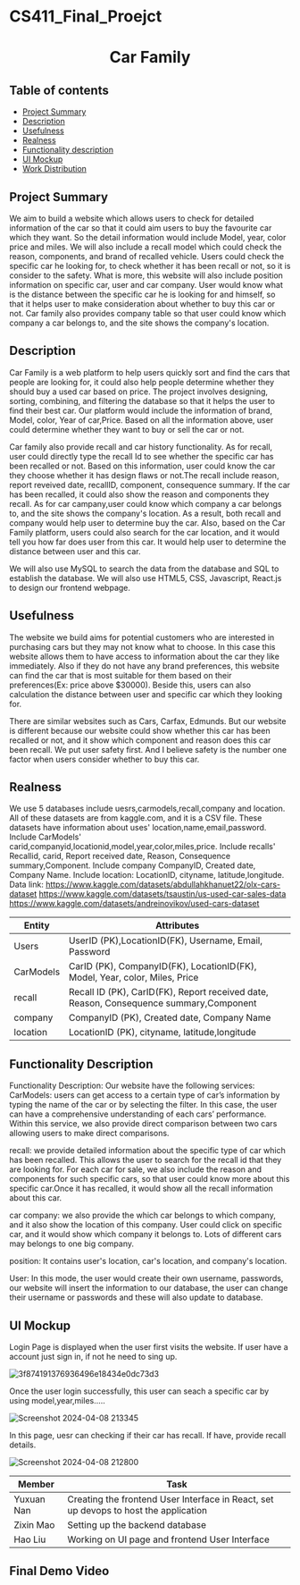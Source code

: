 
# CS411_Final_Proejct
<h1 align="center">Car Family </h1>

## Table of contents

- [Project Summary](#project-summary)
- [Description](#description)
- [Usefulness](#usefulness)
- [Realness](#realness)
- [Functionality description](#functionality-description)
- [UI Mockup](#ui-mockup)
- [Work Distribution](#work-distribution)
## Project Summary
We aim to build a website which allows users to check for detailed information of the car so that it could aim users to buy the favourite car which they want. So the detail information would include Model, year, color price and miles. We will also include a recall model which could check the reason, components, and brand of recalled vehicle. Users could check the specific car he looking for, to check whether it has been recall or not, so it is consider to the safety. What is more, this website will also include position information on specific car, user  and car company. User would know what is the distance between the specific car he is looking for and himself, so that it helps user to make consideration about whether to buy this car or not.  Car family also provides company table so that user could know which company a car belongs to, and the site shows the company's location.  
## Description
Car Family is a web platform to help users quickly sort and find the cars that people are looking for, it could also help people determine whether they should  buy a used car based on price. The project involves designing, sorting, combining, and filtering the database so that it helps the user to find their best car. Our platform would include the information of brand, Model, color, Year of car,Price.  Based on all the information above, user could determine whether they want to buy or sell the car or not.

Car family also provide recall and car history functionality. As for recall, user could directly type the recall Id to see whether the specific car has been recalled or not. Based on this information, user could know the car they choose whether it has design flaws or not.The recall include reason, report reveived date, recallID, component, consequence summary. If the car has been recalled, it could also show the reason and components they recall. As for car campany,user could know which company a car belongs to, and the site shows the company's location. As a result, both recall and company would help user to determine buy the car.
Also, based on the Car Family platform, users could also search for the car location, and it would tell you how far does user from this car. It would help user to determine the distance between user and this car.

We will also use MySQL to search the data from the database and SQL to establish the database. We will also use HTML5, CSS, Javascript, React.js to design our frontend webpage. 



## Usefulness
The website we build aims for potential customers who are interested in purchasing cars but they may not know what to choose. In this case this website allows them to have access to information about the car they like immediately. Also if they do not have any brand preferences, this website can find the car that is most suitable for them based on their preferences(Ex: price above $30000). Beside this, users can also calculation the distance between user and specific car which they looking for.

There are similar websites such as Cars, Carfax, Edmunds. But our website is different because our website could show whether this car has been recalled or not, and it show which component and reason does this car been recall. We put user safety first. And I believe safety is the number one factor when users consider whether to buy this car.
## Realness
We use 5 databases include uesrs,carmodels,recall,company and location. All of these datasets are from kaggle.com, and it is a CSV file. These datasets have information about uses' location,name,email,password. Include CarModels' carid,companyid,locationid,model,year,color,miles,price. Include recalls' Recallid, carid, Report received date, Reason, Consequence summary,Component. Include company CompanyID, Created date, Company Name. Include location: LocationID, cityname, latitude,longitude.
Data link:
https://www.kaggle.com/datasets/abdullahkhanuet22/olx-cars-dataset
https://www.kaggle.com/datasets/tsaustin/us-used-car-sales-data
https://www.kaggle.com/datasets/andreinovikov/used-cars-dataset




|   Entity    |   Attributes                 |  
| ----------- | -----------------------------| 
| Users       |    UserID (PK),LocationID(FK), Username, Email, Password |
| CarModels   | CarID (PK), CompanyID(FK), LocationID(FK), Model, Year, color, Miles, Price|
| recall      |   Recall ID (PK), CarID(FK), Report received date, Reason, Consequence summary,Component |
| company | CompanyID (PK), Created date, Company Name|
| location | LocationID (PK), cityname, latitude,longitude|





## Functionality Description
Functionality Description:
Our website have the following services:
CarModels: users can get access to a certain type of car’s information by typing the name of the car or by selecting the filter. In this case, the user can have a comprehensive understanding of each cars’ performance. Within this service, we also provide direct comparison between two cars allowing users to make direct comparisons.

recall: we provide detailed information about the specific type of car which has been recalled. This allows the user to search for the recall id that they are looking for. For each car for sale, we also include the reason and components for such specific cars, so that user could know more about this specific car.Once it has recalled, it would show all the recall information about this car.

car company: we also provide the which car belongs to which company, and it also show the location of this company. User could click on specific car, and it would show which company it belongs to. Lots of different cars may belongs to one big company.

position: It contains user's location, car's location, and company's location.

User: In this mode, the user would create their own username, passwords, our website will insert the information to our database, the user can change their username or passwords and these will also update to database.





## UI Mockup

Login Page is displayed when the user first visits the website. If user have a account just sign in, if not he need to sing up. 

![3f874191376936496e18434e0dc73d3](https://github.com/cs411-alawini/sp24-cs411-team088-Chaseb/assets/90883274/d4157de1-b964-49df-b065-a86a014ea555)

Once the user login successfully, this user can seach a specific car by using model,year,miles.....

![Screenshot 2024-04-08 213345](https://github.com/cs411-alawini/sp24-cs411-team088-Chaseb/assets/90883274/15256437-feb7-4a90-a622-8f594c85b51a)

In this page, uesr can checking if their car has recall. If have, provide recall details.

![Screenshot 2024-04-08 212800](https://github.com/cs411-alawini/sp24-cs411-team088-Chaseb/assets/90883274/d1a58ce2-083b-4e6c-b1a7-8063839c9599)

| Member | Task |
| --- | --- |
| Yuxuan Nan | Creating the frontend User Interface in React, set up devops to host the application |
| Zixin Mao | Setting up the backend database|
| Hao Liu | Working on UI page and frontend User Interface |



 ## Final Demo Video


</br>
